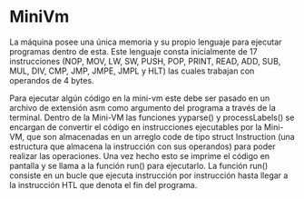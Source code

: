 # MiniVm
La máquina posee una única memoria y su propio lenguaje para ejecutar programas dentro de esta. Este lenguaje consta inicialmente de 17 instrucciones (NOP, MOV, LW, SW, PUSH, POP, PRINT, READ, ADD, SUB, MUL, DIV, CMP, JMP, JMPE, JMPL y HLT) las cuales trabajan
con operandos de 4 bytes.

Para ejecutar algún código en la mini-vm este debe ser pasado en un archivo de extensión asm como argumento del programa a través de la terminal. Dentro de la Mini-VM las funciones yyparse() y processLabels() se encargan de convertir el código en instrucciones ejecutables por la Mini-VM, que son almacenadas en un arreglo code de tipo struct Instruction (una estructura que almacena la
instrucción con sus operandos) para poder realizar las operaciones. Una vez hecho esto se imprime el código en pantalla y se llama a la función run() para ejecutarlo. La función run() consiste en un bucle que ejecuta instrucción por instrucción hasta llegar a la instrucción HTL que denota el fin del programa.

